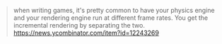 > when writing games, it's pretty common to have your physics engine and your rendering engine run at different frame rates. You get the incremental rendering by separating the two.
> https://news.ycombinator.com/item?id=12243269
